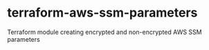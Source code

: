 # terraform-aws-ssm-parameters
Terraform module creating encrypted and non-encrypted AWS SSM parameters 
